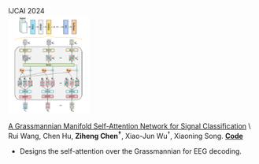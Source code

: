 <div class='paper-box'><div class='paper-box-image'><div><div class="badge">IJCAI 2024</div><img src='images/paper_images/IJCAI24-GDLNet.png' alt="sym" height="200"></div></div>
<div class='paper-box-text' markdown="1">

[A Grassmannian Manifold Self-Attention Network for Signal Classification](https://www.ijcai.org/proceedings/2024/0564.pdf) \\
Rui Wang, Chen Hu, **Ziheng Chen<sup>†</sup>**, Xiao-Jun Wu<sup>†</sup>, Xiaoning Song. [**Code**](https://github.com/ChenHu-ML/GDLNet) <strong><span class='show_paper_citations' data='4FA6C0AAAAAJ:qjMakFHDy7sC'></span></strong>

- Designs the self-attention over the Grassmannian for EEG decoding.

</div>
</div>

